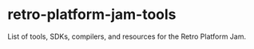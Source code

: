 # retro-platform-jam-tools
List of tools, SDKs, compilers, and resources for the Retro Platform Jam.
